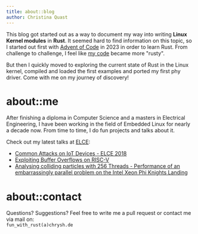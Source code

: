 ```yaml
---
title: about::blog
author: Christina Quast
---
```


This blog got started out as a way to document my way into writing **Linux Kernel
modules** in **Rust**. It seemed hard to find information on this topic, so I
started out first with [Advent of Code](https://adventofcode.com/2023/) in 2023
in order to learn Rust. From challenge to challenge, I feel like [my
code](https://github.com/chrysh/Advent-of-Code-2023) became more "rusty".

But then I quickly moved to exploring the current state of Rust in the Linux
kernel, compiled and loaded the first examples and ported my first phy driver.
Come with me on my journey of discovery!

# about::me
After finishing a diploma in Computer Science and a masters in Electrical
Engineering, I have been working in the field of Embedded Linux for nearly a
decade now. From time to time, I do fun projects and talks about it.

Check out my latest talks at [ELCE](https://www.embeddedlinuxconference.com/):

* [Common Attacks on IoT Devices - ELCE 2018](https://www.youtube.com/watch?v=vKZVbX-hNyE)
* [Exploiting Buffer Overflows on RISC-V](https://www.youtube.com/watch?v=uBhaw49qooE)
* [Analysing colliding particles with 256 Threads - Performance of an embarrassingly
parallel problem on the Intel Xeon Phi Knights Landing](https://media.ccc.de/v/EBEZQG)


# about::contact

Questions? Suggestions? Feel free to write me a pull request or contact me via mail on:  
`fun_with_rust(a)chrysh.de`
